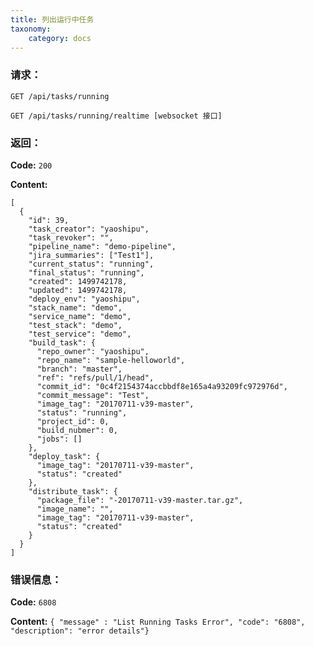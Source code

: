 ```yaml
---
title: 列出运行中任务
taxonomy:
    category: docs
---
```


### 请求：

    GET /api/tasks/running

    GET /api/tasks/running/realtime [websocket 接口]

### 返回：

**Code:** `200`

**Content:** 

```
[
  {
    "id": 39,
    "task_creator": "yaoshipu",
    "task_revoker": "",
    "pipeline_name": "demo-pipeline",
    "jira_summaries": ["Test1"],
    "current_status": "running",
    "final_status": "running",
    "created": 1499742178,
    "updated": 1499742178,
    "deploy_env": "yaoshipu",
    "stack_name": "demo",
    "service_name": "demo",
    "test_stack": "demo",
    "test_service": "demo",
    "build_task": {
      "repo_owner": "yaoshipu",
      "repo_name": "sample-helloworld",
      "branch": "master",
      "ref": "refs/pull/1/head",
      "commit_id": "0c4f2154374accbbdf8e165a4a93209fc972976d",
      "commit_message": "Test",
      "image_tag": "20170711-v39-master",
      "status": "running",
      "project_id": 0,
      "build_nubmer": 0,
      "jobs": []
    },
    "deploy_task": {
      "image_tag": "20170711-v39-master",
      "status": "created"
    },
    "distribute_task": {
      "package_file": "-20170711-v39-master.tar.gz",
      "image_name": "",
      "image_tag": "20170711-v39-master",
      "status": "created"
    }
  }
]
```	

### 错误信息：

**Code:** `6808`

**Content:** `{ "message" : "List Running Tasks Error", "code": "6808", "description": "error details"}`